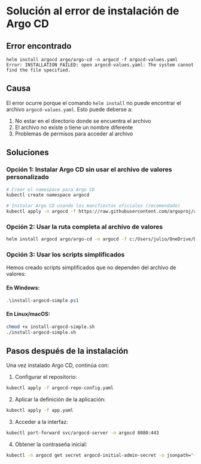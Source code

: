 # Solución al error de instalación de Argo CD

## Error encontrado
```
helm install argocd argo/argo-cd -n argocd -f argocd-values.yaml
Error: INSTALLATION FAILED: open argocd-values.yaml: The system cannot find the file specified.
```

## Causa
El error ocurre porque el comando `helm install` no puede encontrar el archivo `argocd-values.yaml`. Esto puede deberse a:
1. No estar en el directorio donde se encuentra el archivo
2. El archivo no existe o tiene un nombre diferente
3. Problemas de permisos para acceder al archivo

## Soluciones

### Opción 1: Instalar Argo CD sin usar el archivo de valores personalizado
```bash
# Crear el namespace para Argo CD
kubectl create namespace argocd

# Instalar Argo CD usando los manifiestos oficiales (recomendado)
kubectl apply -n argocd -f https://raw.githubusercontent.com/argoproj/argo-cd/stable/manifests/install.yaml
```

### Opción 2: Usar la ruta completa al archivo de valores
```bash
helm install argocd argo/argo-cd -n argocd -f c:/Users/julio/OneDrive/Documentos/Segundo\ Semestre/Operación\ Aprendizaje\ de\ Máquina/Talleres/ProyectoFinal_MLOps_PUJ/argocd/argocd-values.yaml
```

### Opción 3: Usar los scripts simplificados
Hemos creado scripts simplificados que no dependen del archivo de valores:

#### En Windows:
```powershell
.\install-argocd-simple.ps1
```

#### En Linux/macOS:
```bash
chmod +x install-argocd-simple.sh
./install-argocd-simple.sh
```

## Pasos después de la instalación

Una vez instalado Argo CD, continúa con:

1. Configurar el repositorio:
```bash
kubectl apply -f argocd-repo-config.yaml
```

2. Aplicar la definición de la aplicación:
```bash
kubectl apply -f app.yaml
```

3. Acceder a la interfaz:
```bash
kubectl port-forward svc/argocd-server -n argocd 8080:443
```

4. Obtener la contraseña inicial:
```bash
kubectl -n argocd get secret argocd-initial-admin-secret -o jsonpath="{.data.password}" | base64 -d
```